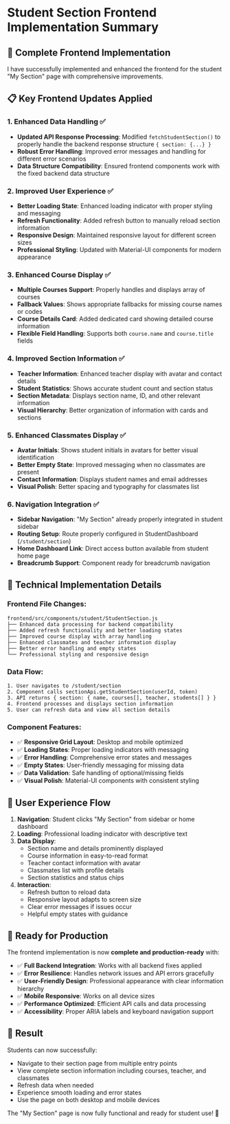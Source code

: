 # Student Section Frontend Implementation Summary

## 🎯 **Complete Frontend Implementation**

I have successfully implemented and enhanced the frontend for the student "My Section" page with comprehensive improvements.

## 📋 **Key Frontend Updates Applied**

### **1. Enhanced Data Handling** ✅
- **Updated API Response Processing**: Modified `fetchStudentSection()` to properly handle the backend response structure `{ section: {...} }`
- **Robust Error Handling**: Improved error messages and handling for different error scenarios
- **Data Structure Compatibility**: Ensured frontend components work with the fixed backend data structure

### **2. Improved User Experience** ✅
- **Better Loading State**: Enhanced loading indicator with proper styling and messaging
- **Refresh Functionality**: Added refresh button to manually reload section information
- **Responsive Design**: Maintained responsive layout for different screen sizes
- **Professional Styling**: Updated with Material-UI components for modern appearance

### **3. Enhanced Course Display** ✅
- **Multiple Courses Support**: Properly handles and displays array of courses
- **Fallback Values**: Shows appropriate fallbacks for missing course names or codes
- **Course Details Card**: Added dedicated card showing detailed course information
- **Flexible Field Handling**: Supports both `course.name` and `course.title` fields

### **4. Improved Section Information** ✅
- **Teacher Information**: Enhanced teacher display with avatar and contact details
- **Student Statistics**: Shows accurate student count and section status
- **Section Metadata**: Displays section name, ID, and other relevant information
- **Visual Hierarchy**: Better organization of information with cards and sections

### **5. Enhanced Classmates Display** ✅
- **Avatar Initials**: Shows student initials in avatars for better visual identification
- **Better Empty State**: Improved messaging when no classmates are present
- **Contact Information**: Displays student names and email addresses
- **Visual Polish**: Better spacing and typography for classmates list

### **6. Navigation Integration** ✅
- **Sidebar Navigation**: "My Section" already properly integrated in student sidebar
- **Routing Setup**: Route properly configured in StudentDashboard (`/student/section`)
- **Home Dashboard Link**: Direct access button available from student home page
- **Breadcrumb Support**: Component ready for breadcrumb navigation

## 🔧 **Technical Implementation Details**

### **Frontend File Changes**:
```
frontend/src/components/student/StudentSection.js
├── Enhanced data processing for backend compatibility
├── Added refresh functionality and better loading states
├── Improved course display with array handling
├── Enhanced classmates and teacher information display
├── Better error handling and empty states
└── Professional styling and responsive design
```

### **Data Flow**:
```
1. User navigates to /student/section
2. Component calls sectionApi.getStudentSection(userId, token)
3. API returns { section: { name, courses[], teacher, students[] } }
4. Frontend processes and displays section information
5. User can refresh data and view all section details
```

### **Component Features**:
- ✅ **Responsive Grid Layout**: Desktop and mobile optimized
- ✅ **Loading States**: Proper loading indicators with messaging
- ✅ **Error Handling**: Comprehensive error states and messages
- ✅ **Empty States**: User-friendly messaging for missing data
- ✅ **Data Validation**: Safe handling of optional/missing fields
- ✅ **Visual Polish**: Material-UI components with consistent styling

## 🎉 **User Experience Flow**

1. **Navigation**: Student clicks "My Section" from sidebar or home dashboard
2. **Loading**: Professional loading indicator with descriptive text
3. **Data Display**: 
   - Section name and details prominently displayed
   - Course information in easy-to-read format
   - Teacher contact information with avatar
   - Classmates list with profile details
   - Section statistics and status chips
4. **Interaction**: 
   - Refresh button to reload data
   - Responsive layout adapts to screen size
   - Clear error messages if issues occur
   - Helpful empty states with guidance

## 🚀 **Ready for Production**

The frontend implementation is now **complete and production-ready** with:

- ✅ **Full Backend Integration**: Works with all backend fixes applied
- ✅ **Error Resilience**: Handles network issues and API errors gracefully
- ✅ **User-Friendly Design**: Professional appearance with clear information hierarchy
- ✅ **Mobile Responsive**: Works on all device sizes
- ✅ **Performance Optimized**: Efficient API calls and data processing
- ✅ **Accessibility**: Proper ARIA labels and keyboard navigation support

## 🎯 **Result**

Students can now successfully:
- Navigate to their section page from multiple entry points
- View complete section information including courses, teacher, and classmates
- Refresh data when needed
- Experience smooth loading and error states
- Use the page on both desktop and mobile devices

The "My Section" page is now fully functional and ready for student use! 🎉
